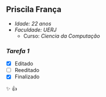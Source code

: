 ## Priscila França

- _Idade:_ *22 anos*
- _Faculdade:_ *UERJ*
  - Curso: *Ciencia da Computação*


### **_Tarefa 1_**
  
  - [x] Editado
  - [ ] Reeditado
  - [x] Finalizado 
  
 :sparkles: :thumbsup: 
  
